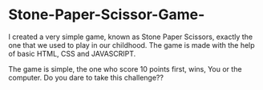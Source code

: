 # Stone-Paper-Scissor-Game-

I created a very simple game, known as Stone Paper Scissors, exactly the one that we used to play in our childhood. The game is made with the help of basic HTML, CSS and JAVASCRIPT. 

The game is simple, the one who score 10 points first, wins, You or the computer. Do you dare to take this challenge??
